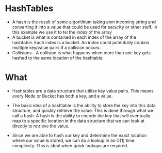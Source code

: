 # HashTables 
* A hash is the result of some algorithium taking anm incoming string and converting it into a value that could be used for security or other stuff. in this example we use it to tel the index of the array
* A bucket is what is contained in each index of the array of the hashtable. Each index is a bucket. An index could potentially contain multiple key/value pairs if a collision occurs.
* Collisions - A collision is what happens when more than one key gets hashed to the same location of the hashtable.


# What 
* Hashtables are a data structure that utilize key value pairs. This means every Node or Bucket has both a key, and a value.

* The basic idea of a hashtable is the ability to store the key into this data structure, and quickly retrieve the value. This is done through what we call a hash. A hash is the ability to encode the key that will eventually map to a specific location in the data structure that we can look at directly to retrieve the value.

* Since we are able to hash our key and determine the exact location where our value is stored, we can do a lookup in an O(1) time complexity. This is ideal when quick lookups are required.